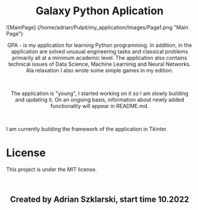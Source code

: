 <h1 align="center">Galaxy Python Aplication</h1>

![MainPage] (/home/adrian/Pulpit/my_application/Images/Page1.png "Main Page")
<br>

<p style="text-align: center"> GPA - is my application for learning Python programming. In addition, in the application are solved unusual engineering tasks and classical problems primarily all at a minimum academic level. The application also contains technical issues of Data Science, Machine Learninig and Neural Networks. Ala relaxation I also wrote some simple games in my edition. </p>

<br>
<p style="text-align: center">The application is "young", I started working on it so I am slowly building and updating it. On an ongoing basis, information about newly added functionality will appear in README.md.</p>

<br>
<p>I am currently building the framework of the application in Tkinter.</p>

# License

<p>This project is under the MIT license.</p>

<br>
<h2 align="center">Created by Adrian Szklarski, start time 10.2022</h2>
